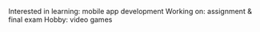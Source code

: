 Interested in learning: mobile app development
Working on: assignment & final exam
Hobby: video games
